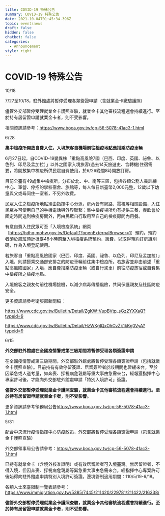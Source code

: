 ```yaml
---
title: COVID-19 特殊公告
summary: COVID-19 特殊公告
date: 2021-10-04T01:45:34.396Z
topic: eventsnews
draft: false
hidden: false
chatbot: false
categories:
  - Announcement
style: right
---
```

# COVID-19 特殊公告

10/18

7/27至10/18，駐外館處將暫停受理各類簽證申請（含就業金卡繳驗護照）

儘管外交部暫停受理就業金卡護照查驗，就業金卡其他審核流程還會持續進行。至於持有居留證申請就業金卡者，則不受影響。

相關資訊請參考：<https://www.boca.gov.tw/cp-56-5078-41ac3-1.html>

6/28

**集中檢疫所開放自費入住，入境旅客自機場前往檢疫地點應搭乘防疫車輛**

6月27日起，自COVID-19變異株「重點高風險7國（巴西、印度、英國、祕魯、以色列、印尼及孟加拉）」以外之國家入境旅客(過去14天旅遊史、含轉機)住宿需要，將開放集中檢疫所供民眾自費使用，於6/26晚間8時開放訂房。

目前全臺有49處集中檢疫所，分布於北、中、南等三區，包括各類公務人員訓練中心、軍營、停招的學校宿舍、旅館等，每人每日新臺幣2,000元整，12歲以下幼童與父或母同住一室者，不另外收費。

民眾入住之檢疫所地點須由指揮中心分派，房內皆有網路、電視等相關設備，入住民眾亦可使用自己的手機電話與外界聯繫；集中檢疫場所均有提供三餐，餐飲會於固定時間送到檢疫房間外，再由民眾自行取用至自己的檢疫房間內用餐。

有意自費入住民眾可至「入境檢疫系統」網頁（<https://hdhq.mohw.gov.tw/Default1?openExternalBrowser=1>）預約，預約者須於航班預計抵臺48小時前至入境檢疫系統預約、繳費，以取得預約訂房識別碼，作為入境登記使用。

若旅客自「重點高風險國家（巴西、印度、英國、祕魯、以色列、印尼及孟加拉）」入境，則請搭乘交通部安排之的防疫車輛前往集中檢疫所。若旅客並非由前述「重點高風險國家」入境，應自費搭乘防疫車輛（或自行駕車）前往防疫旅宿或自費集中檢疫所之檢疫地點。

入境旅客之親友勿前往機場接機，以減少病毒傳播風險，共同保護親友及社區防疫安全。

更多資訊請參考衛服部新聞稿：

<https://www.cdc.gov.tw/Bulletin/Detail/ZgKW-VupBVtp_sGz2YXXaQ?typeid=9>

<https://www.cdc.gov.tw/Bulletin/Detail/HzWKglQxOhCvZk1kKg0VyA?typeid=9>

6/15

**外交部駐外館處在全國疫情警戒第三級期間將暫停受理各類簽證申請**

在全國疫情警戒第三級期間，外交部駐外館處將暫停受理各類簽證申請（包括就業金卡護照查驗）。目前持有有效停留簽證、居留簽證者於該期間也暫緩來台。至於因緊急或人道考量，如奔喪、探視病危親屬等重大事由急需來台，經報獲指揮中心專案許可後，才能向外交部駐外館處申請「特別入境許可」簽證。

**儘管外交部暫停受理就業金卡護照查驗，就業金卡其他審核流程還會持續進行。至於持有居留證申請就業金卡者，則不受影響。**

更多資訊請參考領務局公告<https://www.boca.gov.tw/cp-56-5078-41ac3-1.html>

5/31

配合中央流行疫情指揮中心防疫政策，外交部將暫停受理各類簽證申請（包含就業金卡護照查驗）

外交部領事局公告請參考：<https://www.boca.gov.tw/cp-56-5078-41ac3-1.html>

已持有就業金卡（含境外核准證明）或有效居留證者可入境臺灣。無居留證者，不得入境，但因奔喪、探視病危親屬等緊急重大事由急需來台，經指揮中心專案許可後始得向駐外館處申請特別入境許可簽證。邊境管制適用期間：110/5/19-6/18。

各類人士來臺限制一覽表請參考：<https://www.immigration.gov.tw/5385/7445/211420/229781/211422/216338/>

**儘管外交部暫停受理就業金卡護照查驗，就業金卡其他審核流程還會持續進行。至於持有居留證申請就業金卡者，則不受影響。**